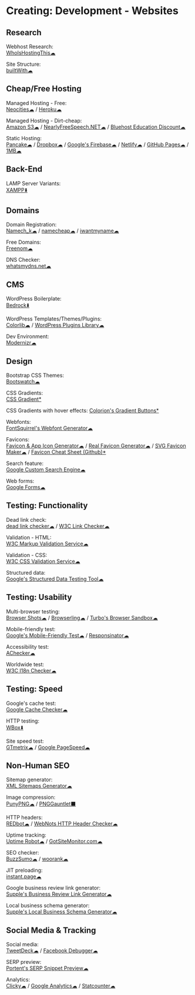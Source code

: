 # Creating: Development - Websites

## Research

Webhost Research:  
	[WhoIsHostingThis☁](https://www.whoishostingthis.com/)

Site Structure:  
	[builtWith☁](https://builtwith.com/)

## Cheap/Free Hosting

Managed Hosting - Free:  
	[Neocities☁](https://neocities.org/) / 
	[Heroku☁](https://www.heroku.com/)

Managed Hosting - Dirt-cheap:  
	[Amazon S3☁](https://aws.amazon.com/s3/) / 
	[NearlyFreeSpeech.NET☁](https://www.nearlyfreespeech.net/) / 
	[Bluehost Education Discount☁](https://www.bluehost.com/special/educationspecial)

Static Hosting:  
	[Pancake☁](https://www.pancake.io/) / 
	[Dropbox☁](https://www.dropbox.com/) / 
	[Google's Firebase☁](https://firebase.google.com/) / 
	[Netlify☁](https://app.netlify.com/) / 
	[GitHub Pages☁](https://pages.github.com/) / 
	[1MB☁](https://1mb.site/)

## Back-End

LAMP Server Variants:  
	[XAMPP⬇️](https://www.apachefriends.org/index.html)

## Domains

Domain Registration:  
	[Namech_k☁](https://namechk.com/) / 
	[namecheap☁](https://www.namecheap.com/) / 
	[iwantmyname☁](https://iwantmyname.com/)

Free Domains:  
	[Freenom☁](https://www.freenom.com)

DNS Checker:  
	[whatsmydns.net☁](https://www.whatsmydns.net/)

## CMS

WordPress Boilerplate:  
	[Bedrock⬇️](https://roots.io/bedrock/)

WordPress Templates/Themes/Plugins:  
	[Colorlib☁](https://colorlib.com/wp/templates/) / 
	[WordPress Plugins Library☁](https://wordpress.org/plugins/)

Dev Environment:  
	[Modernizr☁](https://modernizr.com/)

## Design

Bootstrap CSS Themes:  
	[Bootswatch☁](https://bootswatch.com/)

CSS Gradients:  
	[CSS Gradient*](https://cssgradient.io/)

CSS Gradients with hover effects:
	[Colorion's Gradient Buttons*](https://gradientbuttons.colorion.co/)

Webfonts:  
	[FontSquirrel's Webfont Generator☁](https://www.fontsquirrel.com/tools/webfont-generator)

Favicons:  
	[Favicon & App Icon Generator☁](https://www.favicon-generator.org/) / 
	[Real Favicon Generator☁](https://realfavicongenerator.net/) / 
	[SVG Favicon Maker☁](https://formito.com/tools/favicon) / 
	[Favicon Cheat Sheet (Github)*](http://github.com/audreyr/favicon-cheat-sheet)

Search feature:  
	[Google Custom Search Engine☁](https://cse.google.com/cse/)

Web forms:  
	[Google Forms☁](http://forms.google.com/)

## Testing: Functionality

Dead link check:  
	[dead link checker☁](https://www.deadlinkchecker.com/) / 
	[W3C Link Checker☁](https://validator.w3.org/checklink)

Validation - HTML:  
	[W3C Markup Validation Service☁](https://validator.w3.org/)

Validation - CSS:  
	[W3C CSS Validation Service☁](http://jigsaw.w3.org/css-validator/)

Structured data:  
	[Google's Structured Data Testing Tool☁](https://search.google.com/structured-data/testing-tool/u/0/)

## Testing: Usability

Multi-browser testing:  
	[Browser Shots☁](http://browsershots.org/) / 
	[Browserling☁](https://www.browserling.com/) / 
	[Turbo's Browser Sandbox☁](https://turbo.net/browsers)

Mobile-friendly test:  
	[Google's Mobile-Friendly Test☁](https://search.google.com/test/mobile-friendly) / 
	[Responsinator☁](https://www.responsinator.com/)

Accessibility test:  
	[AChecker☁](https://achecker.ca/)

Worldwide test:  
	[W3C I18n Checker☁](https://validator.w3.org/i18n-checker/)

## Testing: Speed

Google's cache test:  
	[Google Cache Checker☁](https://www.webnots.com/seo-tools/google-cache-checker)

HTTP testing:  
	[WBox⬇️](http://www.hping.org/wbox/)

Site speed test:  
	[GTmetrix☁](https://gtmetrix.com) / 
	[Google PageSpeed☁](https://developers.google.com/speed/pagespeed/insights/)

## Non-Human SEO

Sitemap generator:  
	[XML Sitemaps Generator☁](https://www.xml-sitemaps.com/)

Image compression:  
	[PunyPNG☁](http://punypng.com/) / 
	[PNGGauntlet⬛](https://pnggauntlet.com/)

HTTP headers:  
	[REDbot☁](https://redbot.org/) / 
	[WebNots HTTP Header Checker☁](https://www.webnots.com/seo-tools/http-header-checker/)

Uptime tracking:  
	[Uptime Robot☁](https://uptimerobot.com/) / 
	[GotSiteMonitor.com☁](https://www.gotsitemonitor.com/)

SEO checker:  
	[BuzzSumo☁](https://app.buzzsumo.com/) / 
	[woorank☁](https://www.woorank.com/)

JIT preloading:  
	[instant.page☁](https://instant.page/)

Google business review link generator:  
	[Supple's Business Review Link Generator☁](https://supple.com.au/tools/google-review-link-generator/)

Local business schema generator:  
	[Supple's Local Business Schema Generator☁](https://supple.com.au/tools/local-business-schema-generator/)

## Social Media & Tracking

Social media:  
	[TweetDeck☁](https://tweetdeck.twitter.com/) / 
	[Facebook Debugger☁](https://developers.facebook.com/tools/debug/)

SERP preview:  
	[Portent's SERP Snippet Preview☁](https://www.portent.com/serp-preview-tool/)

Analytics:  
	[Clicky☁](https://clicky.com/) / 
	[Google Analytics☁](https://analytics.google.com/) / 
	[Statcounter☁](https://statcounter.com/)
